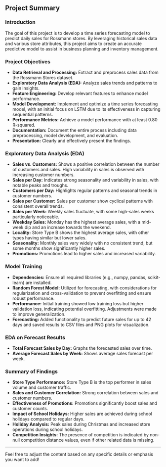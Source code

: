 
## Project Summary

### Introduction
The goal of this project is to develop a time series forecasting model to predict daily sales for Rossmann stores. By leveraging historical sales data and various store attributes, this project aims to create an accurate predictive model to assist in business planning and inventory management.

### Project Objectives
- **Data Retrieval and Processing:** Extract and preprocess sales data from the Rossmann Stores dataset.
- **Exploratory Data Analysis (EDA):** Analyze sales trends and patterns to gain insights.
- **Feature Engineering:** Develop relevant features to enhance model performance.
- **Model Development:** Implement and optimize a time series forecasting model, with an initial focus on LSTM due to its effectiveness in capturing sequential patterns.
- **Performance Metrics:** Achieve a model performance with at least 0.80 R-squared.
- **Documentation:** Document the entire process including data preprocessing, model development, and evaluation.
- **Presentation:** Clearly and effectively present the findings.

### Exploratory Data Analysis (EDA)
- **Sales vs. Customers:** Shows a positive correlation between the number of customers and sales. High variability in sales is observed with increasing customer numbers.
- **Sales per Day:** Indicates strong seasonality and variability in sales, with notable peaks and troughs.
- **Customers per Day:** Highlights regular patterns and seasonal trends in customer numbers.
- **Sales per Customer:** Sales per customer show cyclical patterns with consistent overall trends.
- **Sales per Week:** Weekly sales fluctuate, with some high-sales weeks particularly noticeable.
- **Weekday Sales:** Monday has the highest average sales, with a mid-week dip and an increase towards the weekend.
- **Locality:** Store Type B shows the highest average sales, with other types having similar but lower sales.
- **Seasonality:** Monthly sales vary widely with no consistent trend, but some months show significantly higher sales.
- **Promotions:** Promotions lead to higher sales and increased variability.

### Model Training
- **Dependencies:** Ensure all required libraries (e.g., numpy, pandas, scikit-learn) are installed.
- **Random Forest Model:** Utilized for forecasting, with considerations for regularization and cross-validation to prevent overfitting and ensure robust performance.
- **Performance:** Initial training showed low training loss but higher validation loss, indicating potential overfitting. Adjustments were made to improve generalization.
- **Forecasting:** Added functionality to predict future sales for up to 42 days and saved results to CSV files and PNG plots for visualization.

### EDA on Forecast Results
- **Total Forecast Sales by Day:** Graphs the forecasted sales over time.
- **Average Forecast Sales by Week:** Shows average sales forecast per week.

### Summary of Findings
- **Store Type Performance:** Store Type B is the top performer in sales volume and customer traffic.
- **Sales and Customer Correlation:** Strong correlation between sales and customer numbers.
- **Effectiveness of Promotions:** Promotions significantly boost sales and customer counts.
- **Impact of School Holidays:** Higher sales are achieved during school holidays compared to regular days.
- **Holiday Analysis:** Peak sales during Christmas and increased store operations during school holidays.
- **Competition Insights:** The presence of competition is indicated by non-null competition distance values, even if other related data is missing.

---

Feel free to adjust the content based on any specific details or emphasis you want to add!
